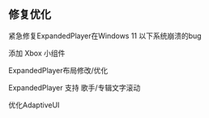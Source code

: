 ## 修复优化

紧急修复ExpandedPlayer在Windows 11 以下系统崩溃的bug

添加 Xbox 小组件

ExpandedPlayer布局修改/优化

ExpandedPlayer 支持 歌手/专辑文字滚动

优化AdaptiveUI

